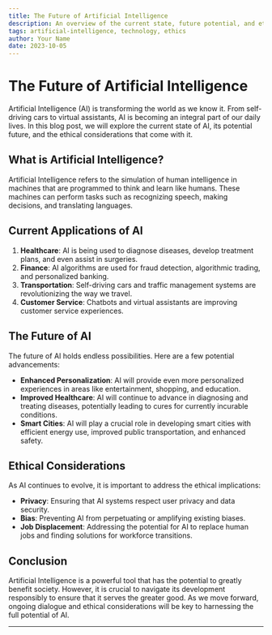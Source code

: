 ```yaml
---
title: The Future of Artificial Intelligence
description: An overview of the current state, future potential, and ethical considerations of AI.
tags: artificial-intelligence, technology, ethics
author: Your Name
date: 2023-10-05
---
```


# The Future of Artificial Intelligence

Artificial Intelligence (AI) is transforming the world as we know it. From self-driving cars to virtual assistants, AI is becoming an integral part of our daily lives. In this blog post, we will explore the current state of AI, its potential future, and the ethical considerations that come with it.

## What is Artificial Intelligence?

Artificial Intelligence refers to the simulation of human intelligence in machines that are programmed to think and learn like humans. These machines can perform tasks such as recognizing speech, making decisions, and translating languages.

## Current Applications of AI

1. **Healthcare**: AI is being used to diagnose diseases, develop treatment plans, and even assist in surgeries.
2. **Finance**: AI algorithms are used for fraud detection, algorithmic trading, and personalized banking.
3. **Transportation**: Self-driving cars and traffic management systems are revolutionizing the way we travel.
4. **Customer Service**: Chatbots and virtual assistants are improving customer service experiences.

## The Future of AI

The future of AI holds endless possibilities. Here are a few potential advancements:

- **Enhanced Personalization**: AI will provide even more personalized experiences in areas like entertainment, shopping, and education.
- **Improved Healthcare**: AI will continue to advance in diagnosing and treating diseases, potentially leading to cures for currently incurable conditions.
- **Smart Cities**: AI will play a crucial role in developing smart cities with efficient energy use, improved public transportation, and enhanced safety.

## Ethical Considerations

As AI continues to evolve, it is important to address the ethical implications:

- **Privacy**: Ensuring that AI systems respect user privacy and data security.
- **Bias**: Preventing AI from perpetuating or amplifying existing biases.
- **Job Displacement**: Addressing the potential for AI to replace human jobs and finding solutions for workforce transitions.

## Conclusion

Artificial Intelligence is a powerful tool that has the potential to greatly benefit society. However, it is crucial to navigate its development responsibly to ensure that it serves the greater good. As we move forward, ongoing dialogue and ethical considerations will be key to harnessing the full potential of AI.

---
